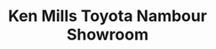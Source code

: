 ---
title: "Ken Mills Toyota Nambour Showroom"
url: /nambour/ken-mills-toyota-nambour-showroom/
shop: car
---